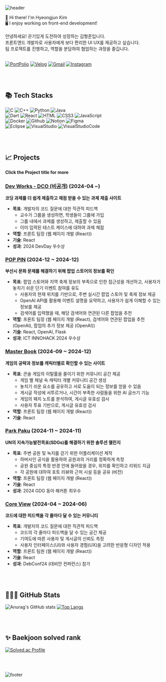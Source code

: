![header](https://capsule-render.vercel.app/api?type=waving&height=200&color=gradient&text=Hi!%20I'm%20Hyeongjun%20Kim&section=header&reversal=false&textBg=false&fontAlign=50&fontSize=40&fontAlignY=30&animation=fadeIn)

👋 Hi there! I'm Hyeongjun Kim <br>
🖥️ I enjoy working on front-end development! <br> <br>
안녕하세요! 끈기있게 도전하여 성장하는 김형준입니다. <br>
프론트엔드 개발자로 사용자에게 보다 편리한 UI UX를 제공하고 싶습니다. <br>
팀 프로젝트를 진행하고, 역할을 분담하여 협업하는 과정을 즐깁니다. <br>
<br>

<a href="https://hyoengjun.notion.site/Portfolio-13506e9b95654172a98e223fc6c407ce">
<img alt="PortPolio" src="https://img.shields.io/badge/PortFolio-000000.svg?&style=for-the-badge&logo=Notion&logoColor=white"/></a>
<a href="https://velog.io/@hyeongjun">
<img alt="Velog" src="https://img.shields.io/badge/Velog-20C997.svg?&style=for-the-badge&logo=Velog&logoColor=white"/></a>
<a href="mailto:khj029956@gmail.com">
<img alt="Gmail" src="https://img.shields.io/badge/Gmail-EA4335.svg?&style=for-the-badge&logo=Gmail&logoColor=white"/></a>
<a href="https://www.instagram.com/__hyeong_jun__/">
<img alt="Instagram" src="https://img.shields.io/badge/Instagram-E4405F.svg?&style=for-the-badge&logo=Instagram&logoColor=white"/></a>

<br><br>

## 📚 Tech Stacks
<div>
  <!-- languages -->
  <img alt="C" src="https://img.shields.io/badge/C-F6DB16.svg?&style=for-the-badge&logo=C&logoColor=grey"/>
  <img alt="C++" src="https://img.shields.io/badge/C++-F6DB16.svg?&style=for-the-badge&logo=C%2B%2B&logoColor=white"/>
  <img alt="Python" src="https://img.shields.io/badge/Python-0F91FD.svg?&style=for-the-badge&logo=Python&logoColor=white"/>
  <img alt="Java" src="https://img.shields.io/badge/Java-E34F26.svg?&style=for-the-badge&logo=Java&logoColor=white"/>
  <br>
  <img alt="Dart" src="https://img.shields.io/badge/Dart-473DCF.svg?&style=for-the-badge&logo=Dart&logoColor=white"/>
  <img alt="React" src="https://img.shields.io/badge/React-81DEFF.svg?&style=for-the-badge&logo=React&logoColor=white"/>
  <img alt="HTML" src="https://img.shields.io/badge/HTML-E34F26.svg?&style=for-the-badge&logo=HTML5&logoColor=white"/>
  <img alt="CSS3" src="https://img.shields.io/badge/CSS3-FF9933.svg?&style=for-the-badge&logo=CSS3&logoColor=white"/>
  <img alt="JavaScript" src="https://img.shields.io/badge/JavaScript-F7DF1E.svg?&style=for-the-badge&logo=JavaScript&logoColor=grey"/>
  <br>
  <!-- tools -->
  <img alt="Docker" src="https://img.shields.io/badge/docker-%230db7ed.svg?style=for-the-badge&logo=docker&logoColor=white"/>
  <img alt="Github" src="https://img.shields.io/badge/Github-181717.svg?&style=for-the-badge&logo=Github&logoColor=white"/>
  <img alt="Notion" src="https://img.shields.io/badge/Notion-000000?style=for-the-badge&logo=Notion&logoColor=white">
  <img alt="Figma" src="https://img.shields.io/badge/figma-F24E1E?style=for-the-badge&logo=figma&logoColor=white"> 
  <br>
  <img alt="Eclipse" src="https://img.shields.io/badge/Eclipse-2C2255.svg?&style=for-the-badge&logo=Eclipse&logoColor=white"/>
  <img alt="VisualStudio" src="https://img.shields.io/badge/Visual_Studio-5C2D91?style=for-the-badge&logo=visual%20studio&logoColor=white"/>
  <img alt="VisualStudioCode" src="https://img.shields.io/badge/Visual_Studio_Code-0078D4?style=for-the-badge&logo=visual%20studio%20code&logoColor=white"/>
  <br>
</div>

<br><br>

## 📈 Projects
**Click the Project title for more**

### [**Dev Works - DCO (비공개)**](https://github.com/HyeongJun02) (2024-04 ~)

**코딩 과제를 더 쉽게 제출하고 채점 받을 수 있는 과제 제출 사이트**

- **목표**: 개발자의 코드 질문에 대한 직관적 피드백
    - 교수가 그룹을 생성하면, 학생들이 그룹에 가입
    - 그룹 내에서 과제를 생성하고, 제출할 수 있음
    - 이미 입력된 테스트 케이스에 대하여 과제 채점
- **역할**: 프론트 팀장 (웹 페이지 개발 (React))
- **기술**: React
- **성과**: 2024 DevDay 우수상

### [**POP PIN**](https://github.com/INNOHACK-SWGong/POP-PIN) (2024-12 ~ 2024-12)

**부산시 문화 문제를 해결하기 위해 팝업 스토어의 정보를 확인**

- **목표**: 팝업 스토어와 지역 축제 정보의 부족으로 인한 접근성을 개선하고, 사용자가 놓치기 쉬운 단기 이벤트 참여를 유도
    - 사용자의 현재 위치를 기반으로, 주변 실시간 팝업 스토어 및 축제 정보 제공
    - OpenAI API를 활용해 이벤트 설명을 요약하고, 사용자가 쉽게 이해할 수 있는 정보를 제공
    - 검색어를 입력했을 때, 해당 검색어와 연관된 다른 팝업을 추천
- **역할**: 프론트 팀장 (웹 페이지 개발 (React), 검색어와 연관된 팝업을 추천 (OpenAI), 팝업의 추가 정보 제공 (OpenAI))
- **기술**: React, OpenAI, Flask
- **성과**: ICT INNOHACK 2024 우수상

### [**Master Book**](https://github.com/Master-Book/MasterBook-FrontEnd) (2024-09 ~ 2024-12)

**게임의 공략과 정보를 캐릭터별로 확인할 수 있는 사이트**

- **목표**: 콘솔 게임의 이탈률을 줄이기 위한 커뮤니티 공간 제공
    - 게임 별 채널 속 캐릭터 개별 커뮤니티 공간 생성
    - 놓치기 쉬운 요소를 공유하고 서로 도움이 되는 정보를 얻을 수 있음
    - 게시글 작성에 서투르거나, 시간이 부족한 사람들을 위한 AI 글쓰기 기능
    - 게임의 패치 노트를 분석하여, 게시글 유효성 검사
    - 사용자 투표 기반으로, 게시글 유효성 검사
- **역할**: 프론트 팀장 (웹 페이지 개발 (React))
- **기술**: React

### [**Park Paku**](https://github.com/parkpaku/parkpaku_front) (2024-11 ~ 2024-11)

**UN의 지속가능발전목표(SDGs)를 해결하기 위한 솔루션 챌린지**

- **목표**: 주변 공원 및 녹지를 걷기 위한 어플리케이션 제작
    - 하버사인 공식을 활용하여 공원과의 거리를 정확하게 측정
    - 공원 중심의 특정 반경 안에 들어왔을 경우, 위치를 확인하고 리워드 지급
    - 각 공원에 대하여 포토 리뷰와 근처 시설 등을 공유 (비전)
- **역할**: 프론트 팀장 (웹 페이지 개발 (React))
- **기술**: React
- **성과**: 2024 GDG 동아 해커톤 최우수

### [**Core View**](https://github.com/Core-View/Front-End) (2024-04 ~ 2024-06)

**코드에 대한 피드백을 각 줄마다 달 수 있는 커뮤니티**

- **목표**: 개발자의 코드 질문에 대한 직관적 피드백
    - 코드의 각 줄마다 피드백을 달 수 있는 공간 제공
    - 기여도에 따른 사용자 및 게시글의 신뢰도 측정
    - 사용자 인터페이스(UI)와 사용자 경험(UX)을 고려한 반응형 디자인 적용
- **역할**: 프론트 팀원 (웹 페이지 개발 (React))
- **기술**: React
- **성과**: DebConf24 (데비안 컨퍼런스) 참가

<br><br>

## 👨🏻‍💻 GitHub Stats
![Anurag's GitHub stats](https://github-readme-stats.vercel.app/api?username=hyeongjun02&show_icons=true&theme=radical)
[![Top Langs](https://github-readme-stats.vercel.app/api/top-langs/?username=hyeongjun02&layout=compact)](https://github.com/delay-100/github-readme-stats)

<br><br>

## ✨ Baekjoon solved rank
[![Solved.ac Profile](http://mazassumnida.wtf/api/v2/generate_badge?boj=khj4295233)](https://solved.ac/khj4295233)

<br><br>


![footer](https://capsule-render.vercel.app/api?type=waving&height=200&color=gradient&text=Thank%20you&section=footer&reversal=false&textBg=false&fontAlign=50&fontSize=40&fontAlignY=70&animation=fadeIn&descAlign=50)
